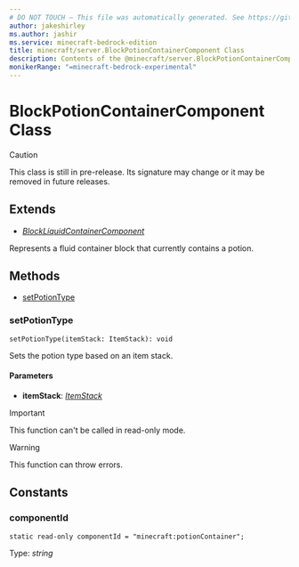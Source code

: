 ```yaml
---
# DO NOT TOUCH — This file was automatically generated. See https://github.com/mojang/minecraftapidocsgenerator to modify descriptions, examples, etc.
author: jakeshirley
ms.author: jashir
ms.service: minecraft-bedrock-edition
title: minecraft/server.BlockPotionContainerComponent Class
description: Contents of the @minecraft/server.BlockPotionContainerComponent class.
monikerRange: "=minecraft-bedrock-experimental"
---
```

# BlockPotionContainerComponent Class

> [!CAUTION]
> This class is still in pre-release.  Its signature may change or it may be removed in future releases.

## Extends
- [*BlockLiquidContainerComponent*](BlockLiquidContainerComponent.md)

Represents a fluid container block that currently contains a potion.

## Methods
- [setPotionType](#setpotiontype)

### **setPotionType**
`
setPotionType(itemStack: ItemStack): void
`

Sets the potion type based on an item stack.

#### **Parameters**
- **itemStack**: [*ItemStack*](ItemStack.md)

> [!IMPORTANT]
> This function can't be called in read-only mode.

> [!WARNING]
> This function can throw errors.

## Constants

### **componentId**
`static read-only componentId = "minecraft:potionContainer";`

Type: *string*
